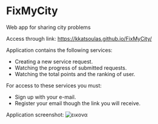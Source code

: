 # FixMyCity
Web app for sharing city problems

Access through link:
https://kkatsoulas.github.io/FixMyCity/

Application contains the following services: 
* Creating a new service request.
* Watching the progress of submitted requests.
* Watching the total points and the ranking of user.

For access to these services you must:
* Sign up with your e-mail.
* Register your email though the link you will receive.

Application screenshot:
![εικονα](/screeshots/screeshot.jpeg)
